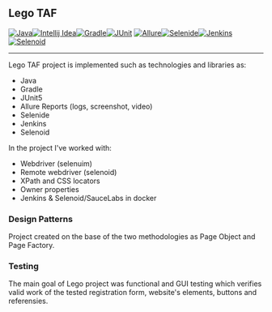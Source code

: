 ## Lego TAF
[![Java](https://fs.getcourse.ru/fileservice/file/download/a/159627/sc/382/h/5bd0eebcc3905821fec61d8c0c44ce8f.png)](https://www.java.com/ru/)[![Intellij Idea](https://fs.getcourse.ru/fileservice/file/download/a/159627/sc/273/h/0e0dd7da86f0500b69c2dba32af2617f.png)](https://www.jetbrains.com/ru-ru/idea/)[![Gradle](https://fs.getcourse.ru/fileservice/file/download/a/159627/sc/226/h/2c70fbe90e3ab7e01bfb0f40377519c1.png)](https://gradle.org/)[![JUnit](https://fs.getcourse.ru/fileservice/file/download/a/159627/sc/163/h/f781569bb3df25f16f9c84d3307fb274.png)](https://junit.org/junit5/)
[![Allure](https://fs.getcourse.ru/fileservice/file/download/a/159627/sc/244/h/d044238683b3e8dad15ffb7060ee5c9c.png)](https://docs.qameta.io/allure/)[![Selenide](https://fs.getcourse.ru/fileservice/file/download/a/159627/sc/179/h/00b2b6a41783dd126ef5b15de31c9e08.png)](https://selenide.org/)[![Jenkins](https://fs.getcourse.ru/fileservice/file/download/a/159627/sc/135/h/54c3bb650bb68d170c809e5c8b1f1620.png)](https://www.jenkins.io/)[![Selenoid](https://fs.getcourse.ru/fileservice/file/download/a/159627/sc/471/h/af8dac704b92a8bcdc35b6bad6e68a0b.png)](https://aerokube.com/selenoid/latest/)
____
Lego TAF project is implemented such as technologies and libraries as:

  - Java
  - Gradle
  - JUnit5
  - Allure Reports (logs, screenshot, video)
  - Selenide
  - Jenkins
  - Selenoid
  
In the project I've worked with:

 - Webdriver (selenuim)
 - Remote webdriver (selenoid)
 - XPath and CSS locators
 - Owner properties
 - Jenkins & Selenoid/SauceLabs in docker


###  Design Patterns 
 
Project created on the base of the two methodologies as Page Object and Page Factory.

### Testing 
The main goal of Lego project was functional and GUI testing which verifies valid work of the tested registration form, website's elements, buttons and referensies.

